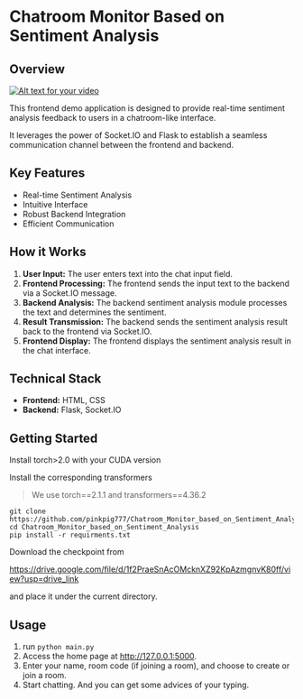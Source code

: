 # Chatroom Monitor Based on Sentiment Analysis

## Overview
[![Alt text for your video](http://img.youtube.com/vi/XrVSxAahRg8/0.jpg)](https://www.youtube.com/watch?v=XrVSxAahRg8)

This frontend demo application is designed to provide real-time sentiment analysis feedback to users in a chatroom-like interface. 

It leverages the power of Socket.IO and Flask to establish a seamless communication channel between the frontend and backend.

## Key Features

* Real-time Sentiment Analysis
* Intuitive Interface
* Robust Backend Integration
* Efficient Communication

## How it Works

1. **User Input:** The user enters text into the chat input field.
2. **Frontend Processing:** The frontend sends the input text to the backend via a Socket.IO message.
3. **Backend Analysis:** The backend sentiment analysis module processes the text and determines the sentiment.
4. **Result Transmission:** The backend sends the sentiment analysis result back to the frontend via Socket.IO.
5. **Frontend Display:** The frontend displays the sentiment analysis result in the chat interface.

## Technical Stack

* **Frontend:** HTML, CSS
* **Backend:** Flask, Socket.IO

## Getting Started
Install torch>2.0 with your CUDA version

Install the corresponding transformers

> We use torch==2.1.1 and transformers==4.36.2

```
git clone https://github.com/pinkpig777/Chatroom_Monitor_based_on_Sentiment_Analysis.git
cd Chatroom_Monitor_based_on_Sentiment_Analysis
pip install -r requirments.txt
```

Download the checkpoint from

https://drive.google.com/file/d/1f2PraeSnAcOMcknXZ92KpAzmgnvK80ff/view?usp=drive_link

and place it under the current directory.

## Usage

1. run `python main.py`
2. Access the home page at http://127.0.0.1:5000.
3. Enter your name, room code (if joining a room), and choose to create or join a room.
4. Start chatting. And you can get some advices of your typing.
